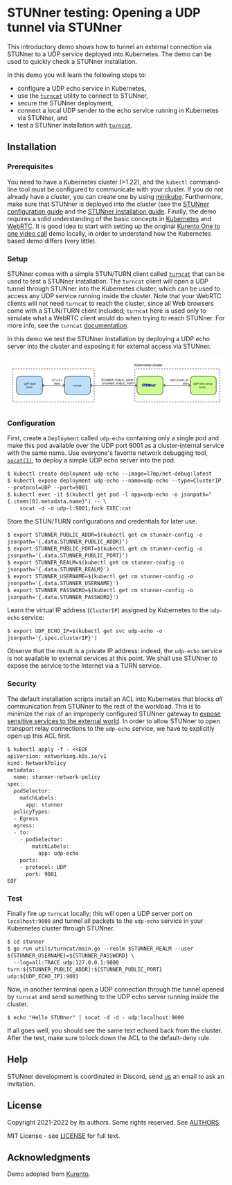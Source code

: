 # STUNner testing: Opening a UDP tunnel via STUNner

This introductory demo shows how to tunnel an external connection via STUNner to a UDP service
deployed into Kubernetes. The demo can be used to quickly check a STUNner installation.

In this demo you will learn the following steps to:
* configure a UDP echo service in Kubernetes,
* use the [`turncat`](/utils/turncat) utility to connect to STUNner,
* secure the STUNner deployment,
* connect a local UDP sender to the echo service running in Kubernetes via STUNner, and
* test a STUNner installation with [`turncat`](/utils/turncat).

## Installation

### Prerequisites

You need to have a Kubernetes cluster (>1.22), and the `kubectl` command-line tool must be
configured to communicate with your cluster. If you do not already have a cluster, you can create
one by using [minikube](https://minikube.sigs.k8s.io/docs/start). Furthermore, make sure that
STUNner is deployed into the cluster (see the [STUNner configuration
guide](/README.md#configuration) and the [STUNner installation
guide](/README.md#installation). Finally, the demo requires a solid understanding of the basic
concepts in [Kubernetes](https://kubernetes.io/docs/home) and
[WebRTC](https://webrtc.org/getting-started/overview). It is good idea to start with setting up the
original [Kurento One to one video
call](https://doc-kurento.readthedocs.io/en/stable/tutorials/node/tutorial-one2one.html) demo
locally, in order to understand how the Kubernetes based demo differs (very little).

### Setup

STUNner comes with a simple STUN/TURN client called [`turncat`](/utils/turncat) that can be used to
test a STUNner installation. The `turncat` client will open a UDP tunnel through STUNner into the
Kubernetes cluster, which can be used to access any UDP service running inside the cluster. Note
that your WebRTC clients will not need `turncat` to reach the cluster, since all Web browsers come
with a STUN/TURN client included; `turncat` here is used only to simulate what a WebRTC client
would do when trying to reach STUNner. For more info, see the `turncat`
[documentation](/utils/turncat).

In this demo we test the STUNner installation by deploying a UDP echo server into the cluster and
exposing it for external access via STUNner.

![STUNner test setup](/doc/stunner_echo.svg)

### Configuration

First, create a `Deployment` called `udp-echo` containing only a single pod and make this pod
available over the UDP port 9001 as a cluster-internal service with the same name. Use everyone's
favorite network debugging tool, [`socat(1)`](https://linux.die.net/man/1/socat), to deploy a
simple UDP echo server into the pod.

```console
$ kubectl create deployment udp-echo --image=l7mp/net-debug:latest
$ kubectl expose deployment udp-echo --name=udp-echo --type=ClusterIP --protocol=UDP --port=9001
$ kubectl exec -it $(kubectl get pod -l app=udp-echo -o jsonpath="{.items[0].metadata.name}") -- \
    socat -d -d udp-l:9001,fork EXEC:cat
```

Store the STUN/TURN configurations and credentials for later use.

```console
$ export STUNNER_PUBLIC_ADDR=$(kubectl get cm stunner-config -o jsonpath='{.data.STUNNER_PUBLIC_ADDR}')
$ export STUNNER_PUBLIC_PORT=$(kubectl get cm stunner-config -o jsonpath='{.data.STUNNER_PUBLIC_PORT}')
$ export STUNNER_REALM=$(kubectl get cm stunner-config -o jsonpath='{.data.STUNNER_REALM}')
$ export STUNNER_USERNAME=$(kubectl get cm stunner-config -o jsonpath='{.data.STUNNER_USERNAME}')
$ export STUNNER_PASSWORD=$(kubectl get cm stunner-config -o jsonpath='{.data.STUNNER_PASSWORD}')
```

Learn the virtual IP address (`ClusterIP`) assigned by Kubernetes to the `udp-echo` service:

```console
$ export UDP_ECHO_IP=$(kubectl get svc udp-echo -o jsonpath='{.spec.clusterIP}')
```

Observe that the result is a private IP address: indeed, the `udp-echo` service is not available to
external services at this point. We shall use STUNner to expose the service to the Internet via a
TURN service.

### Security

The default installation scripts install an ACL into Kubernetes that blocks *all* communication
from STUNner to the rest of the workload. This is to minimize the risk of an improperly configured
STUNner gateway to [expose sensitive services to the external world](/README.md#security). In order
to allow STUNner to open transport relay connections to the `udp-echo` service, we have to
explicitly open up this ACL first.

```console
$ kubectl apply -f - <<EOF
apiVersion: networking.k8s.io/v1
kind: NetworkPolicy
metadata:
  name: stunner-network-policy
spec:
  podSelector:
    matchLabels:
      app: stunner
  policyTypes:
  - Egress
  egress:
  - to:
    - podSelector:
        matchLabels:
          app: udp-echo
    ports:
    - protocol: UDP
      port: 9001
EOF
```

### Test

Finally fire up `turncat` locally; this will open a UDP server port on `localhost:9000` and tunnel
all packets to the `udp-echo` service in your Kubernetes cluster through STUNner.

```console
$ cd stunner
$ go run utils/turncat/main.go --realm $STUNNER_REALM --user ${STUNNER_USERNAME}=${STUNNER_PASSWORD} \
  --log=all:TRACE udp:127.0.0.1:9000 turn:${STUNNER_PUBLIC_ADDR}:${STUNNER_PUBLIC_PORT} udp:${UDP_ECHO_IP}:9001
```

Now, in another terminal open a UDP connection through the tunnel opened by `turncat` and send
something to the UDP echo server running inside the cluster.

```console
$ echo "Hello STUNner" | socat -d -d - udp:localhost:9000
```

If all goes well, you should see the same text echoed back from the cluster. After the test, make
sure to lock down the ACL to the default-deny rule.

## Help

STUNner development is coordinated in Discord, send [us](/AUTHORS) an email to ask an invitation.

## License

Copyright 2021-2022 by its authors. Some rights reserved. See [AUTHORS](/AUTHORS).

MIT License - see [LICENSE](/LICENSE) for full text.

## Acknowledgments

Demo adopted from [Kurento](https://www.kurento.org).
